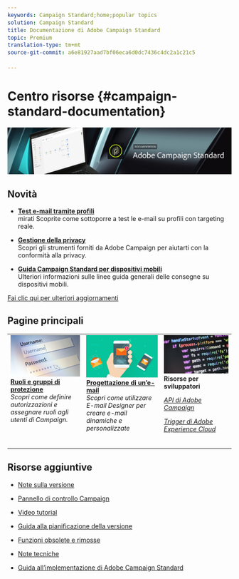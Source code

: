 ```yaml
---
keywords: Campaign Standard;home;popular topics
solution: Campaign Standard
title: Documentazione di Adobe Campaign Standard
topic: Premium
translation-type: tm+mt
source-git-commit: a6e81927aad7bf06eca6d0dc7436c4dc2a1c21c5

---
```



# Centro risorse {#campaign-standard-documentation}

![](start/using/assets/do-not-localize/banner_acs_doc.jpg)

## Novità

* **[Test e-mail tramite profili](sending/using/testing-messages-using-target.md)**<br/>mirati Scoprite come sottoporre a test le e-mail su profili con targeting reale.

* **[Gestione della privacy](https://helpx.adobe.com/campaign/kb/campaign-privacy.html)**<br/>Scopri gli strumenti forniti da Adobe Campaign per aiutarti con la conformità alla privacy.

* **[Guida Campaign Standard per dispositivi mobili](https://helpx.adobe.com/campaign/kb/acs-mobile.html)**<br/>Ulteriori informazioni sulle linee guida generali delle consegne su dispositivi mobili.

[Fai clic qui per ulteriori aggiornamenti](rn/using/documentation-updates.md)

## Pagine principali

<table>
<tr>
  <td valign="top">
    <a href="administration/using/about-access-management.md">
      <img alt="Ruoli" src="start/using/assets/roles.png"/>
    </a>
    <div>
    <a href="administration/using/about-access-management.md"><strong>Ruoli e gruppi di protezione</strong></a>
    </div>
    <em>Scopri come definire autorizzazioni e assegnare ruoli agli utenti di Campaign.</em>
    <br>
  </td>
  <td valign="top">
    <a href="designing/using/designing-content-in-adobe-campaign.md">
      <img alt="Finestra di progettazione e-mail" src="start/using/assets/design.png" />
    </a>
    <div>
    <a href="designing/using/designing-content-in-adobe-campaign.md"><strong>Progettazione di un’e-mail</strong></a>
    </div>
    <em>Scopri come utilizzare E-mail Designer per creare e-mail dinamiche e personalizzate</em>
    <br>
  </td>
  <td valign="top">
       <img alt="Sviluppatori" src="start/using/assets/dev.png" />
    <div>
    <strong>Risorse per sviluppatori</strong>
    </div>
    <p><em><a href="api/using/about-campaign-standard-apis.md">API di Adobe Campaign</a></em></p>
    <p><em><a href="integrating/using/about-adobe-experience-cloud-triggers.md">Trigger di Adobe Experience Cloud</a></em></p>
    <br>
  </td>
</tr>
</table>


## Risorse aggiuntive

* [Note sulla versione](rn/using/release-notes.md)

* [Pannello di controllo Campaign](https://docs.adobe.com/content/help/en/control-panel/using/control-panel-home.html)

* [Video tutorial](https://docs.adobe.com/content/help/en/campaign-learn/campaign-standard-tutorials/overview.html)

* [Guida alla pianificazione della versione](https://helpx.adobe.com/campaign/kb/acs-release-planning.html)

* [Funzioni obsolete e rimosse](https://helpx.adobe.com/campaign/kb/acs-deprecated-and-removed-features.html)

* [Note tecniche](https://helpx.adobe.com/campaign/kb/acs-article-list.html)

* [Guida all’implementazione di Adobe Campaign Standard](https://helpx.adobe.com/campaign/kb/campaign-standard-implementation-guide.html)
